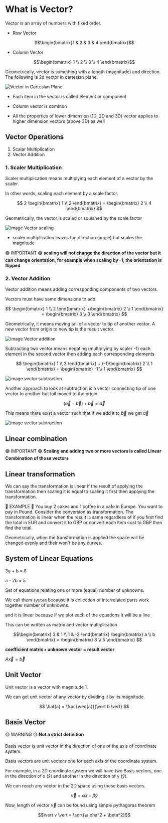 # What is Vector?

 Vector is an array of numbers with fixed order.

* Row Vector

$$\begin{bmatrix}1 & 2 & 3 & 4 \end{bmatrix}$$

* Column Vector

$$\begin{bmatrix} 1 \\
2 \\
3 \\
4 \end{bmatrix}$$

Geometrically, vector is something with a length (magnitude) and direction. The following is 2d vector in cartesian plane.

![Vector in Cartesian Plane](./img/001.vector.excalidraw.png)

* Each item in the vector is called element or component

* Column vector is common

* All the properties of lower dimension (1D, 2D and 3D) vector applies to higher dimension vectors (above 3D) as well

## Vector Operations

1. Scalar Multiplication
2. Vector Addition

### 1. Scaler Multiplication

Scaler multiplication means multiplying each element of a vector by the scaler.

In other words, scaling each element by a scale factor.

$$
2 \begin{bmatrix} 1 \\
2 \end{bmatrix} = \begin{bmatrix} 2 \\
4 \end{bmatrix}
$$

Geometrically, the vector is scaled or squished by the scale factor

![image Vector scaling](./img/001.vector-scaling.excalidraw.png)

* scaler multiplication leaves the direction (angle) but scales the magnitude

🟢 IMPORTANT 🟢 **scaling will not change the direction of the vector but it can change orientation, for example when scaling by -1, the orientation is flipped**

### 2. Vector Addition

Vector addition means adding corresponding components of two vectors.

Vectors must have same dimensions to add.

$$
\begin{bmatrix} 1 \\
2 \end{bmatrix} +\begin{bmatrix} 2 \\
1 \end{bmatrix} = \begin{bmatrix} 3 \\
3 \end{bmatrix}
$$

Geometrically, it means moving tail of a vector to tip of another vector. A new vector from origin to new tip is the result vector.

![image Vector addition](./img/001.vector-addition.excalidraw.png)

Subtracting two vector means negating (multiplying by scaler -1) each element in the second vector then adding each corresponding elements

$$
\begin{bmatrix} 1 \\
2 \end{bmatrix} + (-1)\begin{bmatrix} 2 \\
1 \end{bmatrix} = \begin{bmatrix} -1 \\
1 \end{bmatrix}
$$

![image vector subtraction](./img/001.vector-subtraction-1.excalidraw.png)

Another approach to look at subtraction is a vector connecting tip of one vector to another but tail moved to the origin.

$$ (\vec{a} - \vec{b}) + \vec{b} = \vec{a} $$

This means there exist a vector such that if we add it to $\vec{b}$ we get $\vec{a}$

![image vector subtraction](./img/001.vector-subtraction-2.excalidraw.png)

## Linear combination

🟢 IMPORTANT 🟢 **Scaling and adding two or more vectors is called Linear Combination of those vectors**

## Linear transformation

We can say the transformation is linear if the result of applying the transformation then scaling it is equal to scaling it first then applying the transformation.

🏀 EXAMPLE 🏀 You buy 2 cakes and 1 coffee in a cafe in Europe. You want to pay in Pound. Consider the conversion as transformation. The transformation is linear when the result is same regardless of if you first find the total in EUR and convert it to GBP or convert each item cost to GBP then find the total.

Geometrically, when the transformation is applied the space will be changed evenly and their won't be any curves.

## System of Linear Equations

3a + b = 8

a - 2b = 5

Set of equations relating one or more (equal) number of unknowns.

We call them `system` because it is collection of interrelated parts work together number of unknowns.

and it is linear because if we plot each of the equations it will be a line

This can be written as matrix and vector multiplication

$$\begin{bmatrix} 3 & 1 \\
1 & -2 \end{bmatrix} \begin{bmatrix} a \\
b \end{bmatrix} = \begin{bmatrix} 8 \\
5 \end{bmatrix}
$$

**coefficient matrix `x` unknown vector = result vector**

$A\vec{x} = \vec{b}$

## Unit Vector

Unit vector is a vector with magnitude 1.

We can get unit vector of any vector by dividing it by its magnitude.

$$ \hat{a} = \frac{\vec{a}}{\vert b \vert} $$

## Basis Vector

🟡 WARNING 🟡 **Not a strict definition**

Basis vector is unit vector in the direction of one of the axis of coordinate system.

Basis vectors are unit vectors one for each axis of the coordinate system.

For example, in a 2D coordinate system we will have two Basis vectors, one in the direction of x ($\hat{x}$) and another in the direction of y ($\hat{y}$).

We can reach any vector in the 2D space using these basis vectors.

$$\vec{v} = \alpha\hat{x} + \beta\hat{y} $$

Now, length of vector $\vec{v}$ can be found using simple pythagoras theorem

$$\vert v \vert = \sqrt{\alpha^2 + \beta^2}$$